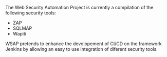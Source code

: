 The Web Security Automation Project is currently a compilation of the following security tools:
- ZAP
- SQLMAP
- Wapiti

WSAP pretends to enhance the devolopement of CI/CD on the framework Jenkins by allowing an easy to use integration of diferent security tools.
